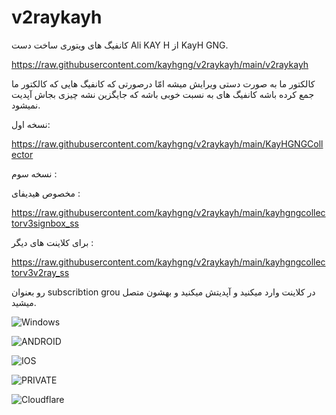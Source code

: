 # v2raykayh

کانفیگ های ویتوری ساخت دست Ali KAY H از KayH GNG.

https://raw.githubusercontent.com/kayhgng/v2raykayh/main/v2raykayh

کالکتور ما به صورت دستی ویرایش میشه امّا درصورتی که کانفیگ هایی که کالکتور ما جمع کرده باشه کانفیگ های به نسبت خوبی باشه که جایگزین نشه چیزی بجاش آپدیت نمیشود.

نسخه اول:

https://raw.githubusercontent.com/kayhgng/v2raykayh/main/KayHGNGCollector

نسخه سوم :

مخصوص هیدیفای :

https://raw.githubusercontent.com/kayhgng/v2raykayh/main/kayhgngcollectorv3signbox_ss

برای کلاینت های دیگر :

https://raw.githubusercontent.com/kayhgng/v2raykayh/main/kayhgngcollectorv3v2ray_ss

رو بعنوان subscribtion grou در کلاینت وارد میکنید و آپدیتش میکنید و بهشون متصل میشید.



![Windows](https://img.shields.io/badge/Windows-0078D4.svg?style=for-the-badge&logo=Windows&logoColor=white)

![ANDROID](https://img.shields.io/badge/Android-34A853.svg?style=for-the-badge&logo=Android&logoColor=white) 


![IOS](https://img.shields.io/badge/iOS-000000.svg?style=for-the-badge&logo=iOS&logoColor=white)

![PRIVATE](https://img.shields.io/badge/Private%20Internet%20Access-1E811F.svg?style=for-the-badge&logo=Private-Internet-Access&logoColor=white)

![Cloudflare](https://img.shields.io/badge/Cloudflare-F38020.svg?style=for-the-badge&logo=Cloudflare&logoColor=white)
